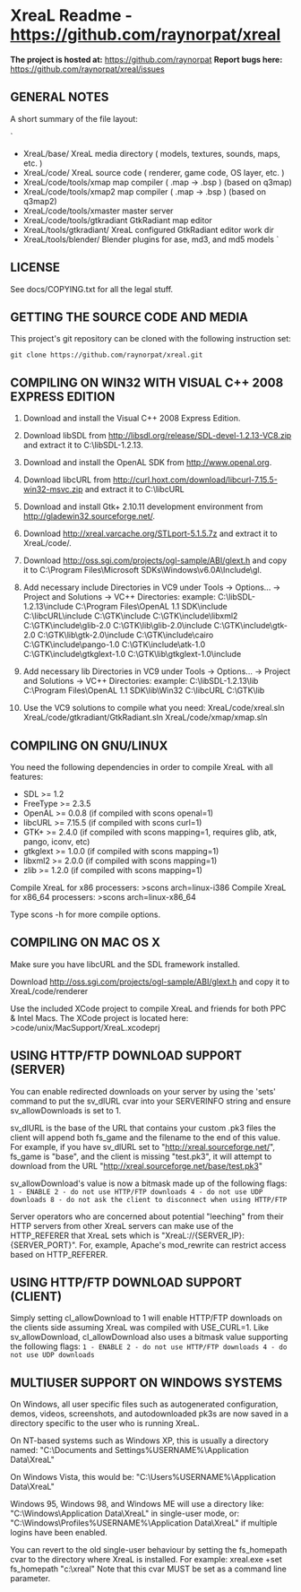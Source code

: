 # XreaL Readme - https://github.com/raynorpat/xreal

**The project is hosted at:** https://github.com/raynorpat
**Report bugs here:** https://github.com/raynorpat/xreal/issues

## GENERAL NOTES

A short summary of the file layout:

`
- XreaL/base/                   XreaL media directory ( models, textures, sounds, maps, etc. )
- XreaL/code/                   XreaL source code ( renderer, game code, OS layer, etc. )
- XreaL/code/tools/xmap         map compiler ( .map -> .bsp ) (based on q3map)
- XreaL/code/tools/xmap2		map compiler ( .map -> .bsp ) (based on q3map2)
- XreaL/code/tools/xmaster		master server
- XreaL/code/tools/gtkradiant	GtkRadiant map editor
- XreaL/tools/gtkradiant/       XreaL configured GtkRadiant editor work dir
- XreaL/tools/blender/          Blender plugins for ase, md3, and md5 models
`

## LICENSE

See docs/COPYING.txt for all the legal stuff.


## GETTING THE SOURCE CODE AND MEDIA

This project's git repository can be cloned with the following instruction set: 

`
git clone https://github.com/raynorpat/xreal.git
`

## COMPILING ON WIN32 WITH VISUAL C++ 2008 EXPRESS EDITION

1. Download and install the Visual C++ 2008 Express Edition.
2. Download libSDL from http://libsdl.org/release/SDL-devel-1.2.13-VC8.zip
	and extract it to C:\libSDL-1.2.13.
3. Download and install the OpenAL SDK from http://www.openal.org.
4. Download libcURL from http://curl.hoxt.com/download/libcurl-7.15.5-win32-msvc.zip
	and extract it to C:\libcURL
5. Download and install Gtk+ 2.10.11 development environment from http://gladewin32.sourceforge.net/.
6. Download http://xreal.varcache.org/STLport-5.1.5.7z and extract it to XreaL/code/.
7. Download http://oss.sgi.com/projects/ogl-sample/ABI/glext.h and copy it
	to C:\Program Files\Microsoft SDKs\Windows\v6.0A\Include\gl.

8. Add necessary include Directories in VC9 under Tools -> Options... -> Project and Solutions -> VC++ Directories:
	example:
	C:\libSDL-1.2.13\include
	C:\Program Files\OpenAL 1.1 SDK\include
	C:\libcURL\include
	C:\GTK\include
	C:\GTK\include\libxml2
	C:\GTK\include\glib-2.0
	C:\GTK\lib\glib-2.0\include
	C:\GTK\include\gtk-2.0
	C:\GTK\lib\gtk-2.0\include
	C:\GTK\include\cairo
	C:\GTK\include\pango-1.0
	C:\GTK\include\atk-1.0
	C:\GTK\include\gtkglext-1.0
	C:\GTK\lib\gtkglext-1.0\include

9. Add necessary lib Directories in VC9 under Tools -> Options... -> Project and Solutions -> VC++ Directories:
	example:
	C:\libSDL-1.2.13\lib
	C:\Program Files\OpenAL 1.1 SDK\lib\Win32
	C:\libcURL
	C:\GTK\lib

10. Use the VC9 solutions to compile what you need:
	XreaL/code/xreal.sln
	XreaL/code/gtkradiant/GtkRadiant.sln
	XreaL/code/xmap/xmap.sln


## COMPILING ON GNU/LINUX

You need the following dependencies in order to compile XreaL with all features:

 * SDL >= 1.2
 * FreeType >= 2.3.5
 * OpenAL >= 0.0.8 (if compiled with scons openal=1)
 * libcURL >= 7.15.5 (if compiled with scons curl=1)
 * GTK+ >= 2.4.0 (if compiled with scons mapping=1, requires glib, atk, pango, iconv, etc)
 * gtkglext >= 1.0.0 (if compiled with scons mapping=1)
 * libxml2 >= 2.0.0 (if compiled with scons mapping=1)
 * zlib >= 1.2.0 (if compiled with scons mapping=1)

Compile XreaL for x86 processers:
	>scons arch=linux-i386
Compile XreaL for x86_64 processers:
	>scons arch=linux-x86_64

Type scons -h for more compile options.


## COMPILING ON MAC OS X

Make sure you have libcURL and the SDL framework installed.

Download http://oss.sgi.com/projects/ogl-sample/ABI/glext.h
	and copy it to XreaL/code/renderer

Use the included XCode project to compile XreaL and friends for both PPC & Intel Macs.
The XCode project is located here:
	>code/unix/MacSupport/XreaL.xcodeprj


## USING HTTP/FTP DOWNLOAD SUPPORT (SERVER)

You can enable redirected downloads on your server by using the 'sets'
command to put the sv_dlURL cvar into your SERVERINFO string and
ensure sv_allowDownloads is set to 1.
 
sv_dlURL is the base of the URL that contains your custom .pk3 files
the client will append both fs_game and the filename to the end of
this value.  For example, if you have sv_dlURL set to
"http://xreal.sourceforge.net/", fs_game is "base", and the client is
missing "test.pk3", it will attempt to download from the URL
"http://xreal.sourceforge.net/base/test.pk3"

sv_allowDownload's value is now a bitmask made up of the following
flags:
`
    1 - ENABLE
    2 - do not use HTTP/FTP downloads
    4 - do not use UDP downloads
    8 - do not ask the client to disconnect when using HTTP/FTP
`

Server operators who are concerned about potential "leeching" from their
HTTP servers from other XreaL servers can make use of the HTTP_REFERER
that XreaL sets which is "XreaL://{SERVER_IP}:{SERVER_PORT}".  For,
example, Apache's mod_rewrite can restrict access based on HTTP_REFERER. 


## USING HTTP/FTP DOWNLOAD SUPPORT (CLIENT)

Simply setting cl_allowDownload to 1 will enable HTTP/FTP downloads on 
the clients side assuming XreaL was compiled with USE_CURL=1.
Like sv_allowDownload, cl_allowDownload also uses a bitmask value
supporting the following flags:
`
    1 - ENABLE
    2 - do not use HTTP/FTP downloads
    4 - do not use UDP downloads
`

## MULTIUSER SUPPORT ON WINDOWS SYSTEMS

On Windows, all user specific files such as autogenerated configuration,
demos, videos, screenshots, and autodownloaded pk3s are now saved in a
directory specific to the user who is running XreaL.

On NT-based systems such as Windows XP, this is usually a directory named:
  "C:\Documents and Settings\%USERNAME%\Application Data\XreaL\"

On Windows Vista, this would be:
  "C:\Users\%USERNAME%\Application Data\XreaL\"

Windows 95, Windows 98, and Windows ME will use a directory like:
  "C:\Windows\Application Data\XreaL"
in single-user mode, or:
  "C:\Windows\Profiles\%USERNAME%\Application Data\XreaL"
if multiple logins have been enabled.

You can revert to the old single-user behaviour by setting the fs_homepath
cvar to the directory where XreaL is installed.  For example:
  xreal.exe +set fs_homepath "c:\xreal"
Note that this cvar MUST be set as a command line parameter.